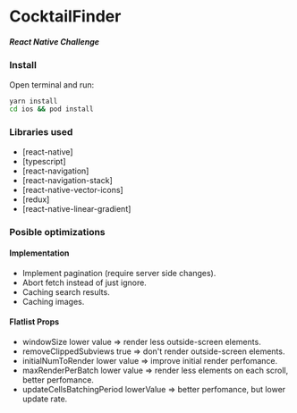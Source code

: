 # CocktailFinder
##### React Native Challenge
### Install
Open terminal and run:
```sh
yarn install
cd ios && pod install
```
### Libraries used
* [react-native]
* [typescript]
* [react-navigation]
* [react-navigation-stack]
* [react-native-vector-icons]
* [redux]
* [react-native-linear-gradient]
### Posible optimizations
#### Implementation
* Implement pagination (require server side changes).
* Abort fetch instead of just ignore.
* Caching search results.
* Caching images.
#### Flatlist Props
* windowSize
lower value => render less outside-screen elements.
* removeClippedSubviews
true => don't render outside-screen elements.
* initialNumToRender
lower value => improve initial render perfomance.
* maxRenderPerBatch
lower value => render less elements on each scroll, better perfomance.
* updateCellsBatchingPeriod
lowerValue => better perfomance, but lower update rate.

